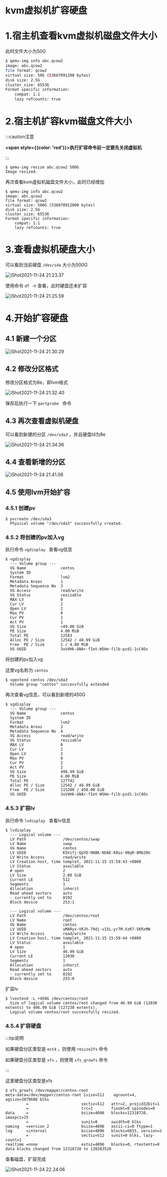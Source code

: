 # kvm虚拟机扩容硬盘

# 1.宿主机查看kvm虚拟机磁盘文件大小

此时文件大小为50G

```sh
$ qemu-img info abc.qcow2 
image: abc.qcow2
file format: qcow2
virtual size: 50G (53687091200 bytes)
disk size: 2.5G
cluster_size: 65536
Format specific information:
    compat: 1.1
    lazy refcounts: true
```



# 2.宿主机扩容kvm磁盘文件大小

:::caution注意

**<span style={{color: 'red'}}>执行扩容命令前一定要先关闭虚拟机</span>**

:::

```shell
$ qemu-img resize abc.qcow2 500G
Image resized.
```



再次查看kvm虚拟机磁盘文件大小，此时已经增加       

```shell
$ qemu-img info abc.qcow2 
image: abc.qcow2
file format: qcow2
virtual size: 500G (536870912000 bytes)
disk size: 2.5G
cluster_size: 65536
Format specific information:
    compat: 1.1
    lazy refcounts: true
```



# 3.查看虚拟机硬盘大小

可以看到当前硬盘 `/dev/sda` 大小为500G

![iShot2021-11-24 21.23.37](https://gitea.pptfz.cn/pptfz/picgo-images/raw/branch/master/img/iShot2021-11-24%2021.23.37.png)



使用命令 `df -h` 查看，此时硬盘还未扩容

![iShot2021-11-24 21.25.59](https://gitea.pptfz.cn/pptfz/picgo-images/raw/branch/master/img/iShot2021-11-24%2021.25.59.png)





# 4.开始扩容硬盘

## 4.1 新建一个分区

![iShot2021-11-24 21.30.29](https://gitea.pptfz.cn/pptfz/picgo-images/raw/branch/master/img/iShot2021-11-24%2021.30.29.png)





## 4.2 修改分区格式

修改分区格式为8e，即lvm格式

![iShot2021-11-24 21.32.40](https://gitea.pptfz.cn/pptfz/picgo-images/raw/branch/master/img/iShot2021-11-24%2021.32.40.png)



保存后执行一下 `partprobe ` 命令



## 4.3 再次查看虚拟机硬盘

可以看到新建的分区 `/dev/sda3` ，并且硬盘Id为8e

![iShot2021-11-24 21.34.36](https://gitea.pptfz.cn/pptfz/picgo-images/raw/branch/master/img/iShot2021-11-24%2021.34.36.png)







## 4.4 查看新增的分区

![iShot2021-11-24 21.41.06](https://gitea.pptfz.cn/pptfz/picgo-images/raw/branch/master/img/iShot2021-11-24%2021.41.06.png)



## 4.5 使用lvm开始扩容

### 4.5.1 创建pv

```shell
$ pvcreate /dev/sda3
  Physical volume "/dev/sda3" successfully created.
```



### 4.5.2 将创建的pv加入vg

执行命令 `vgdisplay ` 查看vg信息

```shell
$ vgdisplay 
  --- Volume group ---
  VG Name               centos
  System ID             
  Format                lvm2
  Metadata Areas        1
  Metadata Sequence No  3
  VG Access             read/write
  VG Status             resizable
  MAX LV                0
  Cur LV                2
  Open LV               2
  Max PV                0
  Cur PV                1
  Act PV                1
  VG Size               <49.00 GiB
  PE Size               4.00 MiB
  Total PE              12543
  Alloc PE / Size       12542 / 48.99 GiB
  Free  PE / Size       1 / 4.00 MiB
  VG UUID               3uV4Hk-GNAr-fIet-W5He-filb-pzd1-1cC4Os
```



将创建的pv加入vg

这里vg名称为 `centos`

```shell
$ vgextend centos /dev/sda3
  Volume group "centos" successfully extended
```



再次查看vg信息，可以看到新增的450G

```shell
$ vgdisplay 
  --- Volume group ---
  VG Name               centos
  System ID             
  Format                lvm2
  Metadata Areas        2
  Metadata Sequence No  4
  VG Access             read/write
  VG Status             resizable
  MAX LV                0
  Cur LV                2
  Open LV               2
  Max PV                0
  Cur PV                2
  Act PV                2
  VG Size               498.99 GiB
  PE Size               4.00 MiB
  Total PE              127742
  Alloc PE / Size       12542 / 48.99 GiB
  Free  PE / Size       115200 / 450.00 GiB
  VG UUID               3uV4Hk-GNAr-fIet-W5He-filb-pzd1-1cC4Os
```



### 4.5.3 扩容lv

执行命令 `lvdisplay ` 查看lv信息

```shell
$ lvdisplay 
  --- Logical volume ---
  LV Path                /dev/centos/swap
  LV Name                swap
  VG Name                centos
  LV UUID                K5Vifj-QpYD-MABK-NOAE-K8os-9BqR-8M620U
  LV Write Access        read/write
  LV Creation host, time templet, 2021-11-15 15:59:43 +0800
  LV Status              available
  # open                 2
  LV Size                2.00 GiB
  Current LE             512
  Segments               1
  Allocation             inherit
  Read ahead sectors     auto
  - currently set to     8192
  Block device           253:1
   
  --- Logical volume ---
  LV Path                /dev/centos/root
  LV Name                root
  VG Name                centos
  LV UUID                uMARyx-VRJh-79dj-v15L-yr7M-XzR7-SKRzMW
  LV Write Access        read/write
  LV Creation host, time templet, 2021-11-15 15:59:44 +0800
  LV Status              available
  # open                 1
  LV Size                46.99 GiB
  Current LE             12030
  Segments               1
  Allocation             inherit
  Read ahead sectors     auto
  - currently set to     8192
  Block device           253:0
```



扩容lv

```shell
$ lvextend -L +450G /dev/centos/root 
  Size of logical volume centos/root changed from 46.99 GiB (12030 extents) to 496.99 GiB (127230 extents).
  Logical volume centos/root successfully resized.
```



### 4.5.4 扩容硬盘

:::tip说明

如果硬盘分区类型是 `ext4` ，则使用 `resize2fs` 命令

如果硬盘分区类型是 `xfs` ，则使用 `xfs_growfs` 命令

:::

这里硬盘分区类型是xfs

```shell
$ xfs_growfs /dev/mapper/centos-root 
meta-data=/dev/mapper/centos-root isize=512    agcount=4, agsize=3079680 blks
         =                       sectsz=512   attr=2, projid32bit=1
         =                       crc=1        finobt=0 spinodes=0
data     =                       bsize=4096   blocks=12318720, imaxpct=25
         =                       sunit=0      swidth=0 blks
naming   =version 2              bsize=4096   ascii-ci=0 ftype=1
log      =internal               bsize=4096   blocks=6015, version=2
         =                       sectsz=512   sunit=0 blks, lazy-count=1
realtime =none                   extsz=4096   blocks=0, rtextents=0
data blocks changed from 12318720 to 130283520
```



查看磁盘，扩容完成

![iShot2021-11-24 22.24.06](https://gitea.pptfz.cn/pptfz/picgo-images/raw/branch/master/img/iShot2021-11-24%2022.24.06.png)



